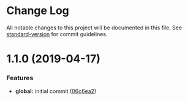 # Change Log

All notable changes to this project will be documented in this file. See [standard-version](https://github.com/conventional-changelog/standard-version) for commit guidelines.

# 1.1.0 (2019-04-17)


### Features

* **global:** initial commit ([06c6ea2](https://github.com/breadhead/denormalize/commit/06c6ea2))
